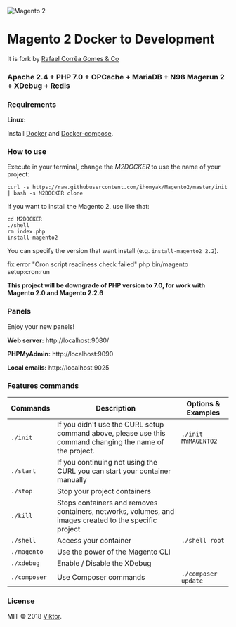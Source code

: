 ![Magento 2](https://cdn.rawgit.com/rafaelstz/magento2-snippets-visualstudio/master/images/icon.png)

#  Magento 2 Docker to Development

It is fork by [Rafael Corrêa Gomes & Co](https://github.com/clean-docker/Magento2)

### Apache 2.4 + PHP 7.0 + OPCache + MariaDB + N98 Magerun 2 + XDebug + Redis

### Requirements

**Linux:**

Install [Docker](https://docs.docker.com/engine/installation/linux/docker-ce/ubuntu/) and [Docker-compose](https://docs.docker.com/compose/install/#install-compose).

### How to use

Execute in your terminal, change the *M2DOCKER* to use the name of your project:

```
curl -s https://raw.githubusercontent.com/ihomyak/Magento2/master/init | bash -s M2DOCKER clone
```

If you want to install the Magento 2, use like that:

```
cd M2DOCKER
./shell
rm index.php
install-magento2
```

You can specify the version that want install (e.g. `install-magento2 2.2`).

fix error "Cron script readiness check failed"
php bin/magento setup:cron:run

**This project will be downgrade of PHP version to 7.0, for work with Magento 2.0 and Magento 2.2.6**

### Panels

Enjoy your new panels!

**Web server:** http://localhost:9080/

**PHPMyAdmin:** http://localhost:9090

**Local emails:** http://localhost:9025

### Features commands

| Commands  | Description  | Options & Examples |
|---|---|---|
| `./init`  | If you didn't use the CURL setup command above, please use this command changing the name of the project.  | `./init MYMAGENTO2` |
| `./start`  | If you continuing not using the CURL you can start your container manually  | |
| `./stop`  | Stop your project containers  | |
| `./kill`  | Stops containers and removes containers, networks, volumes, and images created to the specific project  | |
| `./shell`  | Access your container  | `./shell root` | |
| `./magento`  | Use the power of the Magento CLI  | |
| `./xdebug`  |  Enable / Disable the XDebug | |
| `./composer`  |  Use Composer commands | `./composer update` |

### License

MIT © 2018 [Viktor](https://github.com/ihomyak/).
